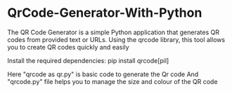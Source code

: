 # QrCode-Generator-With-Python
The QR Code Generator is a simple Python application that generates QR codes from provided text or URLs. Using the qrcode library, this tool allows you to create QR codes quickly and easily

Install the required dependencies:
pip install qrcode[pil]


Here "qrcode as qr.py" is basic code to generate the Qr code 
And "qrcode.py" file helps you to manage the size and colour of the QR code
